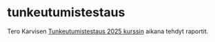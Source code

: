 # tunkeutumistestaus

Tero Karvisen [Tunkeutumistestaus 2025 kurssin](https://terokarvinen.com/tunkeutumistestaus/) aikana tehdyt raportit.
